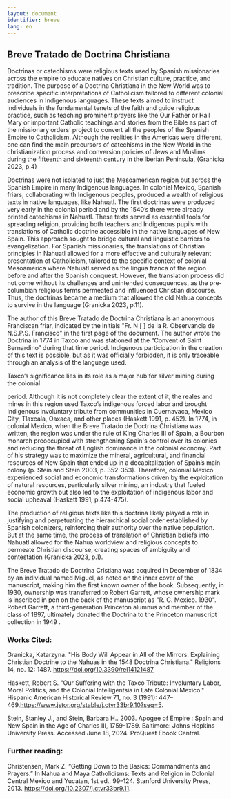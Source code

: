 ```yaml
---
layout: document
identifier: breve
lang: en
---
```

<h2>Breve Tratado de Doctrina Christiana</h2>
<p>
    Doctrinas or catechisms were religious texts used by Spanish missionaries
    across the empire to educate natives on Christian culture, practice, and
    tradition. The purpose of a Doctrina Christiana in the New World was to
    prescribe specific interpretations of Catholicism tailored to different
    colonial audiences in Indigenous languages. These texts aimed to instruct
    individuals in the fundamental tenets of the faith and guide religious
    practice, such as teaching prominent prayers like the Our Father or Hail
    Mary or important Catholic teachings and stories from the Bible as part of
    the missionary orders’ project to convert all the peoples of the Spanish
    Empire to Catholicism. Although the realities in the Americas were
    different, one can find the main precursors of catechisms in the New World
    in the christianization process and conversion policies of Jews and Muslims
    during the fifteenth and sixteenth century in the Iberian Peninsula,
    (Granicka 2023, p.4)
</p>
<p>
    Doctrinas were not isolated to just the Mesoamerican region but across the
    Spanish Empire in many Indigenous languages. In colonial Mexico, Spanish
    friars, collaborating with Indigenous peoples, produced a wealth of
    religious texts in native languages, like Nahuatl. The first doctrinas were
    produced very early in the colonial period and by the 1540’s there were
    already printed catechisms in Nahuatl. These texts served as essential tools
    for spreading religion, providing both teachers and Indigenous pupils with
    translations of Catholic doctrine accessible in the native languages of New
    Spain. This approach sought to bridge cultural and linguistic barriers to
    evangelization. For Spanish missionaries, the translations of Christian
    principles in Nahuatl allowed for a more effective and culturally relevant
    presentation of Catholicism, tailored to the specific context of colonial
    Mesoamerica where Nahuatl served as the lingua franca of the region before
    and after the Spanish conquest. However, the translation process did not
    come without its challenges and unintended consequences, as the
    pre-columbian religious terms permeated and influenced Christian discourse.
    Thus, the doctrinas became a medium that allowed the old Nahua concepts to
    survive in the language (Granicka 2023, p.11).
</p>
<p>
    The author of this Breve Tratado de Doctrina Christiana is an anonymous
    Franciscan friar, indicated by the initials "Fr. N [ ] de la R. Observancia
    de N.S.P.S. Francisco" in the first page of the document. The author wrote
    the Doctrina in 1774 in Taxco and was stationed at the “Convent of Saint
    Bernardino” during that time period. Indigenous participation in the
    creation of this text is possible, but as it was officially forbidden, it is
    only traceable through an analysis of the language used.
</p>
<p>
    Taxco’s significance lies in its role as a major hub for silver mining
    during the colonial
</p>
<p>
    period. Although it is not completely clear the extent of it, the reales and
    mines in this region used Taxco’s indigenous forced labor and brought
    Indigenous involuntary tribute from communities in Cuernavaca, Mexico City,
    Tlaxcala, Oaxaca, and other places (Haskett 1991, p. 452). In 1774, in
    colonial Mexico, when the Breve Tratado de Doctrina Christiana was written,
    the region was under the rule of King Charles III of Spain, a Bourbon
    monarch preoccupied with strengthening Spain's control over its colonies and
    reducing the threat of English dominance in the colonial economy. Part of
    his strategy was to maximize the mineral, agricultural, and financial
    resources of New Spain that ended up in a decapitalization of Spain’s main
    colony (p. Stein and Stein 2003, p. 352-353). Therefore, colonial Mexico
    experienced social and economic transformations driven by the exploitation
    of natural resources, particularly silver mining, an industry that fueled
    economic growth but also led to the exploitation of indigenous labor and
    social upheaval (Haskett 1991, p.474-475).
</p>
<p>
    The production of religious texts like this doctrina likely played a role in
    justifying and perpetuating the hierarchical social order established by
    Spanish colonizers, reinforcing their authority over the native population.
    But at the same time, the process of  translation of Christian beliefs into
    Nahuatl allowed for the Nahua worldview and religious concepts to permeate
    Christian discourse, creating spaces of ambiguity and contestation (Granicka
    2023, p.1).
</p>
<p>
    The Breve Tratado de Doctrina Cristiana was acquired in December of 1834 by
    an individual named Miguel, as noted on the inner cover of the manuscript, making him the
    first known owner of the book. Subsequently, in 1930, ownership was
    transferred to Robert Garrett, whose ownership mark is inscribed in pen on
    the back of the manuscript as "R. G. Mexico. 1930". Robert Garrett, a
    third-generation Princeton alumnus and member of the class of 1897,
    ultimately donated the Doctrina to the Princeton manuscript collection in
    1949 .
</p>
<h3>Works Cited:</h3>
<p>
    Granicka, Katarzyna. "His Body Will Appear in All of the Mirrors: Explaining
    Christian Doctrine to the Nahuas in the 1548 Doctrina Christiana." Religions
    14, no. 12: 1487.
    <a href="https://doi.org/10.3390/rel14121487">
        https://doi.org/10.3390/rel14121487
    </a>
</p>
<p>
    Haskett, Robert S. "Our Suffering with the Taxco Tribute: Involuntary Labor,
    Moral Politics, and the Colonial Intelligentsia in Late Colonial Mexico."
    Hispanic American Historical Review 71, no. 3 (1991):
    447–469.<a href="https://www.jstor.org/stable/j.ctvr33br9.10?seq=5">https://www.jstor.org/stable/j.ctvr33br9.10?seq=5</a>.
</p>
<p>
    Stein, Stanley J., and Stein, Barbara H.. 2003. Apogee of Empire : Spain and
    New Spain in the Age of Charles III, 1759-1789. Baltimore: Johns Hopkins
    University Press. Accessed June 18, 2024. ProQuest Ebook Central.
</p>

<h3>Further reading:</h3>
<p>
    Christensen, Mark Z. “Getting Down to the Basics: Commandments and Prayers.”
    In Nahua and Maya Catholicisms: Texts and Religion in Colonial Central
    Mexico and Yucatan, 1st ed., 99–124. Stanford University Press, 2013.
    <a href="https://doi.org/10.2307/j.ctvr33br9.11">https://doi.org/10.2307/j.ctvr33br9.11</a>.
</p>

